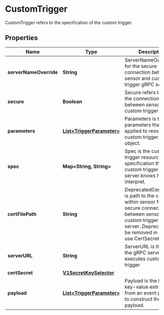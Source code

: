 

# CustomTrigger

CustomTrigger refers to the specification of the custom trigger.
## Properties

Name | Type | Description | Notes
------------ | ------------- | ------------- | -------------
**serverNameOverride** | **String** | ServerNameOverride for the secure connection between sensor and custom trigger gRPC server. |  [optional]
**secure** | **Boolean** | Secure refers to type of the connection between sensor to custom trigger gRPC | 
**parameters** | [**List&lt;TriggerParameter&gt;**](TriggerParameter.md) | Parameters is the list of parameters that is applied to resolved custom trigger trigger object. |  [optional]
**spec** | **Map&lt;String, String&gt;** | Spec is the custom trigger resource specification that custom trigger gRPC server knows how to interpret. | 
**certFilePath** | **String** | DeprecatedCertFilePath is path to the cert file within sensor for secure connection between sensor and custom trigger gRPC server. Deprecated: will be removed in v1.5, use CertSecret instead |  [optional]
**serverURL** | **String** | ServerURL is the url of the gRPC server that executes custom trigger | 
**certSecret** | [**V1SecretKeySelector**](V1SecretKeySelector.md) |  |  [optional]
**payload** | [**List&lt;TriggerParameter&gt;**](TriggerParameter.md) | Payload is the list of key-value extracted from an event payload to construct the request payload. | 



